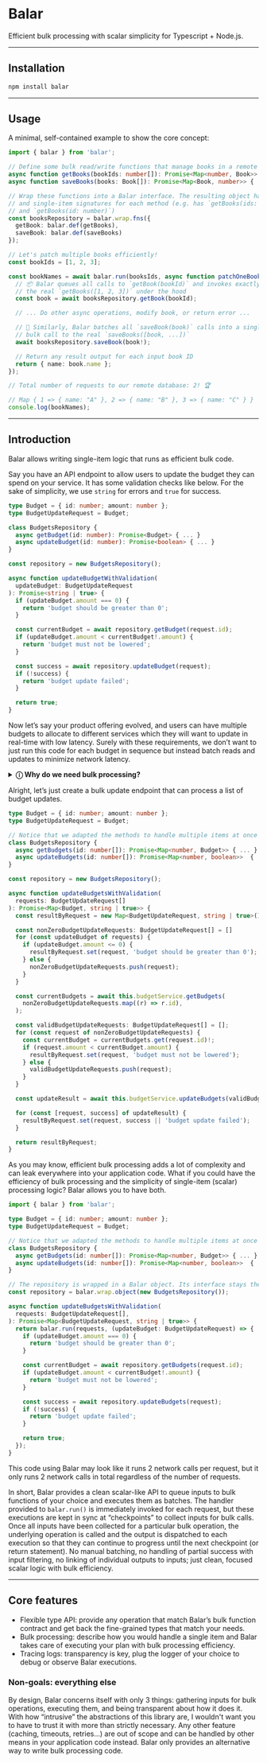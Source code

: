 # Balar

Efficient bulk processing with scalar simplicity for Typescript + Node.js.

---

## Installation

```bash
npm install balar
```

---

## Usage

A minimal, self-contained example to show the core concept:

```ts
import { balar } from 'balar';

// Define some bulk read/write functions that manage books in a remote database
async function getBooks(bookIds: number[]): Promise<Map<number, Book>> { ... }
async function saveBooks(books: Book[]): Promise<Map<Book, number>> { ... }

// Wrap these functions into a Balar interface. The resulting object has both bulk 
// and single-item signatures for each method (e.g. has `getBooks(ids: number[])` 
// and `getBooks(id: number)`)
const booksRepository = balar.wrap.fns({
  getBook: balar.def(getBooks),
  saveBook: balar.def(saveBooks)
});

// Let's patch multiple books efficiently!
const bookIds = [1, 2, 3];

const bookNames = await balar.run(booksIds, async function patchOneBook(bookId) {
  // 📦 Balar queues all calls to `getBook(bookId)` and invokes exactly once
  // the real `getBooks([1, 2, 3])` under the hood
  const book = await booksRepository.getBook(bookId);

  // ... Do other async operations, modify book, or return error ...

  // 🧩 Similarly, Balar batches all `saveBook(book)` calls into a single
  // bulk call to the real `saveBooks([book, ...])`
  await booksRepository.saveBook(book!);

  // Return any result output for each input book ID
  return { name: book.name };
});

// Total number of requests to our remote database: 2! 🏆

// Map { 1 => { name: "A" }, 2 => { name: "B" }, 3 => { name: "C" } }
console.log(bookNames);
```

---

## Introduction

Balar allows writing single-item logic that runs as efficient bulk code.

Say you have an API endpoint to allow users to update the budget they can spend on your service. It has some validation checks like below. For the sake of simplicity, we use `string` for errors and `true` for success.

```ts
type Budget = { id: number; amount: number };
type BudgetUpdateRequest = Budget;

class BudgetsRepository {
  async getBudget(id: number): Promise<Budget> { ... }
  async updateBudget(id: number): Promise<boolean> { ... }
}

const repository = new BudgetsRepository();

async function updateBudgetWithValidation(
  updateBudget: BudgetUpdateRequest
): Promise<string | true> {
  if (updateBudget.amount === 0) {
    return 'budget should be greater than 0';
  }

  const currentBudget = await repository.getBudget(request.id);
  if (updateBudget.amount < currentBudget!.amount) {
    return 'budget must not be lowered';
  }

  const success = await repository.updateBudget(request);
  if (!success) {
    return 'budget update failed';
  }

  return true;
}
```

Now let’s say your product offering evolved, and users can have multiple budgets to allocate to different services which they will want to update in real-time with low latency. Surely with these requirements, we don’t want to just run this code for each budget in sequence but instead batch reads and updates to minimize network latency.

<details style="margin-bottom: 12px;">
<summary><h4 style="display: inline;">ⓘ Why do we need bulk processing?</h4></summary>
<blockquote style="margin-top: 12px;">
Networking, or more specifically, the <em>number</em> of calls we need to make, is often the bottleneck in modern applications. Adoption of public clouds such as AWS has made it easy to scale up the processing power, RAM, or storage of our applications, but each networking call still needs to negotiate a complicated and unreliable global network of computers, routers, switches, and protocols, such as TCP, adding a lot of overhead for each call. Therefore, it's usually better to make fewer requests with more data as opposed to making more requests with less data in each request.</blockquote>
</details>

Alright, let’s just create a bulk update endpoint that can process a list of budget updates.

```ts
type Budget = { id: number; amount: number };
type BudgetUpdateRequest = Budget;

// Notice that we adapted the methods to handle multiple items at once
class BudgetsRepository {
  async getBudgets(id: number[]): Promise<Map<number, Budget>> { ... }
  async updateBudgets(id: number[]): Promise<Map<number, boolean>>  { ... }
}

const repository = new BudgetsRepository();

async function updateBudgetsWithValidation(
  requests: BudgetUpdateRequest[]
): Promise<Map<Budget, string | true>> {
  const resultByRequest = new Map<BudgetUpdateRequest, string | true>();

  const nonZeroBudgetUpdateRequests: BudgetUpdateRequest[] = []
  for (const updateBudget of requests) {
    if (updateBudget.amount <= 0) {
      resultByRequest.set(request, 'budget should be greater than 0');
    } else {
      nonZeroBudgetUpdateRequests.push(request);
    }
  }

  const currentBudgets = await this.budgetService.getBudgets(
    nonZeroBudgetUpdateRequests.map((r) => r.id),
  );

  const validBudgetUpdateRequests: BudgetUpdateRequest[] = [];
  for (const request of nonZeroBudgetUpdateRequests) {
    const currentBudget = currentBudgets.get(request.id)!;
    if (request.amount < currentBudget.amount) {
      resultByRequest.set(request, 'budget must not be lowered');
    } else {
      validBudgetUpdateRequests.push(request);
    }
  }

  const updateResult = await this.budgetService.updateBudgets(validBudgetUpdateRequests);

  for (const [request, success] of updateResult) {
    resultByRequest.set(request, success || 'budget update failed');
  }

  return resultByRequest;
}
```

As you may know, efficient bulk processing adds a lot of complexity and can leak everywhere into your application code. What if you could have the efficiency of bulk processing and the simplicity of single-item (scalar) processing logic? Balar allows you to have both.

```ts
import { balar } from 'balar';

type Budget = { id: number; amount: number };
type BudgetUpdateRequest = Budget;

// Notice that we adapted the methods to handle multiple items at once
class BudgetsRepository {
  async getBudgets(id: number[]): Promise<Map<number, Budget>> { ... }
  async updateBudgets(id: number[]): Promise<Map<number, boolean>>  { ... }
}

// The repository is wrapped in a Balar object. Its interface stays the same, only adding an overload for each of the methods so they can also be called with a single item. Precisely, for every `(i: I[]) => Map<I, O>` method in the object, a `(i: I) => O` overload is added.
const repository = balar.wrap.object(new BudgetsRepository());

async function updateBudgetsWithValidation(
  requests: BudgetUpdateRequest[],
): Promise<Map<BudgetUpdateRequest, string | true>> {
  return balar.run(requests, (updateBudget: BudgetUpdateRequest) => {
    if (updateBudget.amount === 0) {
      return 'budget should be greater than 0';
    }

    const currentBudget = await repository.getBudgets(request.id);
    if (updateBudget.amount < currentBudget!.amount) {
      return 'budget must not be lowered';
    }

    const success = await repository.updateBudgets(request);
    if (!success) {
      return 'budget update failed';
    }

    return true;
  });
}
```

This code using Balar may look like it runs 2 network calls per request, but it only runs 2 network calls in total regardless of the number of requests.

In short, Balar provides a clean scalar-like API to queue inputs to bulk functions of your choice and executes them as batches. The handler provided to `balar.run()` is immediately invoked for each request, but these executions are kept in sync at “checkpoints” to collect inputs for bulk calls. Once all inputs have been collected for a particular bulk operation, the underlying operation is called and the output is dispatched to each execution so that they can continue to progress until the next checkpoint (or return statement). No manual batching, no handling of partial success with input filtering, no linking of individual outputs to inputs; just clean, focused scalar logic with bulk efficiency.

---

## Core features

- Flexible type API: provide any operation that match Balar’s bulk function contract and get back the fine-grained types that match your needs.
- Bulk processing: describe how you would handle a single item and Balar takes care of executing your plan with bulk processing efficiency.
- Tracing logs: transparency is key, plug the logger of your choice to debug or observe Balar executions.

### Non-goals: everything else

By design, Balar concerns itself with only 3 things: gathering inputs for bulk operations, executing them, and being transparent about how it does it. With how “intrusive” the abstractions of this library are, I wouldn't want you to have to trust it with more than strictly necessary. Any other feature (caching, timeouts, retries…) are out of scope and can be handled by other means in your application code instead. Balar only provides an alternative way to write bulk processing code.
